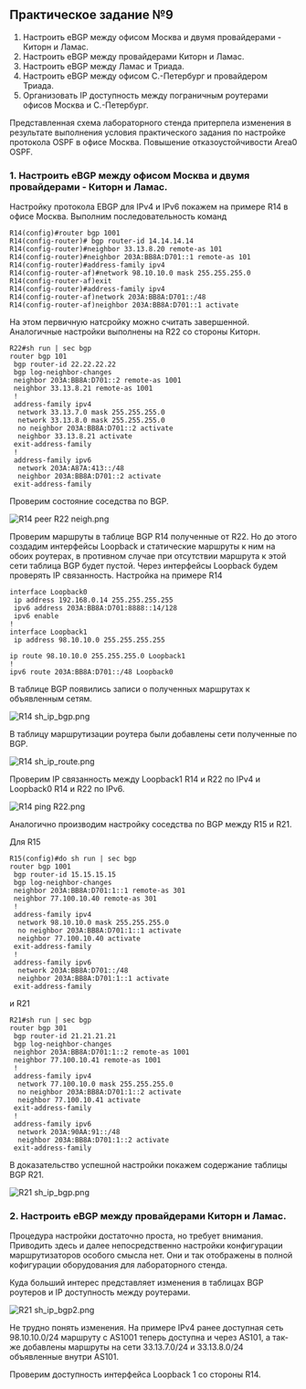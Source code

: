 ## Практическое задание №9

1. Настроить eBGP между офисом Москва и двумя провайдерами - Киторн и Ламас.
2. Настроить eBGP между провайдерами Киторн и Ламас.
3. Настроить eBGP между Ламас и Триада.
4. Настроить eBGP между офисом С.-Петербург и провайдером Триада.
5. Организовать IP доступность между пограничным роутерами офисов Москва и С.-Петербург.


Представленная схема лабораторного стенда притерпела изменения в результате выполнения условия 
практического задания по настройке протокола OSPF в офисе Москва.
Повышение отказоустойчивости Area0 OSPF.



### 1. Настроить eBGP между офисом Москва и двумя провайдерами - Киторн и Ламас.

Настройку протокола EBGP для IPv4 и IPv6 покажем на примере R14 в офисе Москва.
Выполним последовательность команд
````
R14(config)#router bgp 1001
R14(config-router)# bgp router-id 14.14.14.14
R14(config-router)#neighbor 33.13.8.20 remote-as 101
R14(config-router)#neighbor 203A:BB8A:D701::1 remote-as 101
R14(config-router)#address-family ipv4
R14(config-router-af)#network 98.10.10.0 mask 255.255.255.0
R14(config-router-af)exit
R14(config-router)#address-family ipv4
R14(config-router-af)network 203A:BB8A:D701::/48
R14(config-router-af)neighbor 203A:BB8A:D701::1 activate
````
На этом первичную натсройку можно считать завершенной.
Аналогичные настройки выполнены на R22 со стороны Киторн.
````
R22#sh run | sec bgp
router bgp 101
 bgp router-id 22.22.22.22
 bgp log-neighbor-changes
 neighbor 203A:BB8A:D701::2 remote-as 1001
 neighbor 33.13.8.21 remote-as 1001
 !
 address-family ipv4
  network 33.13.7.0 mask 255.255.255.0
  network 33.13.8.0 mask 255.255.255.0
  no neighbor 203A:BB8A:D701::2 activate
  neighbor 33.13.8.21 activate
 exit-address-family
 !
 address-family ipv6
  network 203A:A87A:413::/48
  neighbor 203A:BB8A:D701::2 activate
 exit-address-family
````
Проверим состояние соседства по BGP.

![R14 peer R22 neigh.png](R14%20peer%20R22%20neigh.png)

Проверим маршруты в таблице BGP R14 полученные от R22.
Но до этого создадим интерфейсы Loopback и статические маршруты к ним на обоих роутерах, в противном случае при отсутствии
маршрута к этой сети таблица BGP будет пустой. Через интерфейсы Loopback будем проверять IP связанность.
Настройка на примере R14
````
interface Loopback0
 ip address 192.168.0.14 255.255.255.255
 ipv6 address 203A:BB8A:D701:8888::14/128
 ipv6 enable
!
interface Loopback1
 ip address 98.10.10.0 255.255.255.255

ip route 98.10.10.0 255.255.255.0 Loopback1
!
ipv6 route 203A:BB8A:D701::/48 Loopback0
````
В таблице BGP появились записи о полученных маршрутах к объявленным сетям.

![R14 sh_ip_bgp.png](R14%20sh_ip_bgp.png)

В таблицу маршрутизации роутера были добавлены сети полученные по BGP.

![R14 sh_ip_route.png](R14%20sh_ip_route.png)

Проверим IP связанность между Loopback1 R14 и R22 по IPv4 и Loopback0 R14 и R22 по IPv6.

![R14 ping R22.png](R14%20ping%20R22.png)

Аналогично производим настройку соседства по BGP между R15 и R21.

Для R15
````
R15(config)#do sh run | sec bgp
router bgp 1001
 bgp router-id 15.15.15.15
 bgp log-neighbor-changes
 neighbor 203A:BB8A:D701:1::1 remote-as 301
 neighbor 77.100.10.40 remote-as 301
 !
 address-family ipv4
  network 98.10.10.0 mask 255.255.255.0
  no neighbor 203A:BB8A:D701:1::1 activate
  neighbor 77.100.10.40 activate
 exit-address-family
 !
 address-family ipv6
  network 203A:BB8A:D701::/48
  neighbor 203A:BB8A:D701:1::1 activate
 exit-address-family
````
и R21
````
R21#sh run | sec bgp
router bgp 301
 bgp router-id 21.21.21.21
 bgp log-neighbor-changes
 neighbor 203A:BB8A:D701:1::2 remote-as 1001
 neighbor 77.100.10.41 remote-as 1001
 !
 address-family ipv4
  network 77.100.10.0 mask 255.255.255.0
  no neighbor 203A:BB8A:D701:1::2 activate
  neighbor 77.100.10.41 activate
 exit-address-family
 !
 address-family ipv6
  network 203A:90AA:91::/48
  neighbor 203A:BB8A:D701:1::2 activate
 exit-address-family
````
В доказательство успешной настройки покажем содержание таблицы BGP R21.

![R21 sh_ip_bgp.png](R21%20sh_ip_bgp.png)

### 2. Настроить eBGP между провайдерами Киторн и Ламас.

Процедура настройки достаточно проста, но требует внимания.
Приводить здесь и далее непосредственно настройки конфигурации маршрутизаторов особого смысла нет.
Они и так отображены в полной кофигурации оборудования для лабораторного стенда.

Куда больший интерес представляет изменения в таблицах BGP роутеров и IP доступность между роутерами.

![R21 sh_ip_bgp2.png](R21%20sh_ip_bgp2.png)

Не трудно понять изменения. На примере IPv4 ранее доступная сеть 98.10.10.0/24 маршруту с AS1001 теперь доступна и через 
AS101, а так-же добавлены маршруты на сети 33.13.7.0/24 и 33.13.8.0/24 объявленные внутри AS101.

Проверим доступность интерфейса Loopback 1 со стороны R14.






















